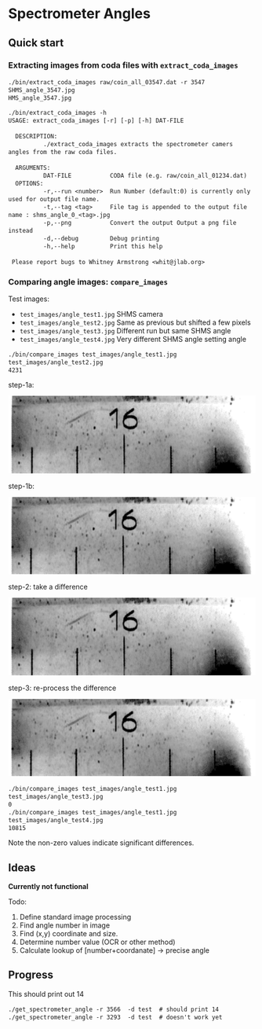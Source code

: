 # Spectrometer Angles

## Quick start

### Extracting images from coda files with `extract_coda_images`

```
./bin/extract_coda_images raw/coin_all_03547.dat -r 3547
SHMS_angle_3547.jpg
HMS_angle_3547.jpg
```

```
./bin/extract_coda_images -h
USAGE: extract_coda_images [-r] [-p] [-h] DAT-FILE
  
  DESCRIPTION:
          ./extract_coda_images extracts the spectrometer camers angles from the raw coda files.
  
  ARGUMENTS: 
          DAT-FILE           CODA file (e.g. raw/coin_all_01234.dat)
  OPTIONS: 
          -r,--run <number>  Run Number (default:0) is currently only used for output file name.
          -t,--tag <tag>     File tag is appended to the output file name : shms_angle_0_<tag>.jpg
          -p,--png           Convert the output Output a png file instead
          -d,--debug         Debug printing
          -h,--help          Print this help
  
 Please report bugs to Whitney Armstrong <whit@jlab.org>
```

### Comparing angle images: `compare_images`

Test images:

* `test_images/angle_test1.jpg` SHMS camera
* `test_images/angle_test2.jpg` Same as previous but shifted a few pixels
* `test_images/angle_test3.jpg` Different run  but same SHMS angle
* `test_images/angle_test4.jpg` Very different SHMS angle setting angle

```
./bin/compare_images test_images/angle_test1.jpg test_images/angle_test2.jpg
4231
```

step-1a:

![test12_step1](test_images/test_1-2/test1.png)

step-1b:

![test12_step2](test_images/test_1-2/test2.png)

step-2: take a difference

![test12_step1](test_images/test_1-2/test1.png)

step-3: re-process the difference 

![test12_step2](test_images/test_1-2/test2.png)


```
./bin/compare_images test_images/angle_test1.jpg test_images/angle_test3.jpg
0
./bin/compare_images test_images/angle_test1.jpg test_images/angle_test4.jpg
10815
```

Note the non-zero values indicate significant differences. 

##  Ideas

**Currently not functional**

Todo:

1. Define standard image processing
2. Find angle number in image
3. Find (x,y) coordinate and size.
4. Determine number value (OCR or other method)
5. Calculate lookup of [number+coordanate] -> precise angle


## Progress

This should print out 14
```
./get_spectrometer_angle -r 3566  -d test  # should print 14
./get_spectrometer_angle -r 3293  -d test  # doesn't work yet
```






